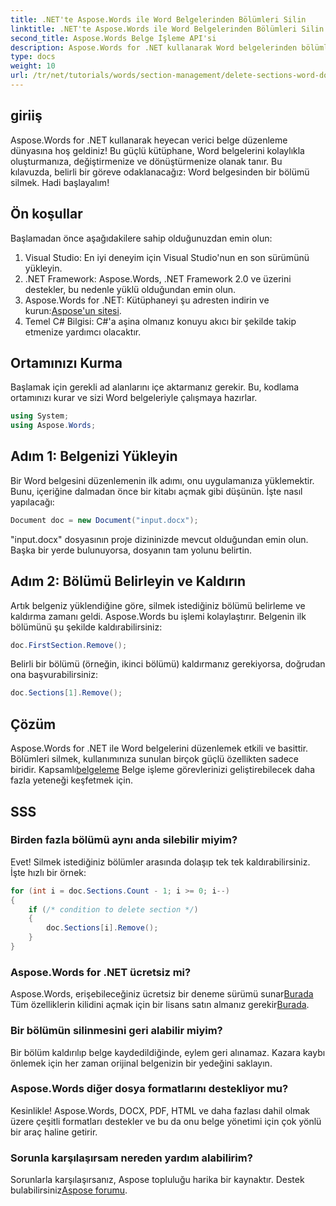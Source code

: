 ```yaml
---
title: .NET'te Aspose.Words ile Word Belgelerinden Bölümleri Silin
linktitle: .NET'te Aspose.Words ile Word Belgelerinden Bölümleri Silin
second_title: Aspose.Words Belge İşleme API'si
description: Aspose.Words for .NET kullanarak Word belgelerinden bölümleri etkili bir şekilde nasıl sileceğinizi keşfedin. Bu kapsamlı kılavuz, ön koşullar boyunca size yol gösterir.
type: docs
weight: 10
url: /tr/net/tutorials/words/section-management/delete-sections-word-document/
---
```

## giriiş

Aspose.Words for .NET kullanarak heyecan verici belge düzenleme dünyasına hoş geldiniz! Bu güçlü kütüphane, Word belgelerini kolaylıkla oluşturmanıza, değiştirmenize ve dönüştürmenize olanak tanır. Bu kılavuzda, belirli bir göreve odaklanacağız: Word belgesinden bir bölümü silmek. Hadi başlayalım!

## Ön koşullar

Başlamadan önce aşağıdakilere sahip olduğunuzdan emin olun:

1. Visual Studio: En iyi deneyim için Visual Studio'nun en son sürümünü yükleyin.
2. .NET Framework: Aspose.Words, .NET Framework 2.0 ve üzerini destekler, bu nedenle yüklü olduğundan emin olun.
3.  Aspose.Words for .NET: Kütüphaneyi şu adresten indirin ve kurun:[Aspose'un sitesi](https://releases.aspose.com/words/net/).
4. Temel C# Bilgisi: C#'a aşina olmanız konuyu akıcı bir şekilde takip etmenize yardımcı olacaktır.

## Ortamınızı Kurma

Başlamak için gerekli ad alanlarını içe aktarmanız gerekir. Bu, kodlama ortamınızı kurar ve sizi Word belgeleriyle çalışmaya hazırlar.

```csharp
using System;
using Aspose.Words;
```

## Adım 1: Belgenizi Yükleyin

Bir Word belgesini düzenlemenin ilk adımı, onu uygulamanıza yüklemektir. Bunu, içeriğine dalmadan önce bir kitabı açmak gibi düşünün. İşte nasıl yapılacağı:

```csharp
Document doc = new Document("input.docx");
```

"input.docx" dosyasının proje dizininizde mevcut olduğundan emin olun. Başka bir yerde bulunuyorsa, dosyanın tam yolunu belirtin.

## Adım 2: Bölümü Belirleyin ve Kaldırın

Artık belgeniz yüklendiğine göre, silmek istediğiniz bölümü belirleme ve kaldırma zamanı geldi. Aspose.Words bu işlemi kolaylaştırır. Belgenin ilk bölümünü şu şekilde kaldırabilirsiniz:

```csharp
doc.FirstSection.Remove();
```

Belirli bir bölümü (örneğin, ikinci bölümü) kaldırmanız gerekiyorsa, doğrudan ona başvurabilirsiniz:

```csharp
doc.Sections[1].Remove();
```

## Çözüm

 Aspose.Words for .NET ile Word belgelerini düzenlemek etkili ve basittir. Bölümleri silmek, kullanımınıza sunulan birçok güçlü özellikten sadece biridir. Kapsamlı[belgeleme](https://reference.aspose.com/words/net/) Belge işleme görevlerinizi geliştirebilecek daha fazla yeteneği keşfetmek için.

## SSS

### Birden fazla bölümü aynı anda silebilir miyim?
Evet! Silmek istediğiniz bölümler arasında dolaşıp tek tek kaldırabilirsiniz. İşte hızlı bir örnek:

```csharp
for (int i = doc.Sections.Count - 1; i >= 0; i--)
{
    if (/* condition to delete section */)
    {
        doc.Sections[i].Remove();
    }
}
```

### Aspose.Words for .NET ücretsiz mi?
 Aspose.Words, erişebileceğiniz ücretsiz bir deneme sürümü sunar[Burada](https://releases.aspose.com/) Tüm özelliklerin kilidini açmak için bir lisans satın almanız gerekir[Burada](https://purchase.aspose.com/buy).

### Bir bölümün silinmesini geri alabilir miyim?
Bir bölüm kaldırılıp belge kaydedildiğinde, eylem geri alınamaz. Kazara kaybı önlemek için her zaman orijinal belgenizin bir yedeğini saklayın.

### Aspose.Words diğer dosya formatlarını destekliyor mu?
Kesinlikle! Aspose.Words, DOCX, PDF, HTML ve daha fazlası dahil olmak üzere çeşitli formatları destekler ve bu da onu belge yönetimi için çok yönlü bir araç haline getirir.

### Sorunla karşılaşırsam nereden yardım alabilirim?
 Sorunlarla karşılaşırsanız, Aspose topluluğu harika bir kaynaktır. Destek bulabilirsiniz[Aspose forumu](https://forum.aspose.com/c/words/8).